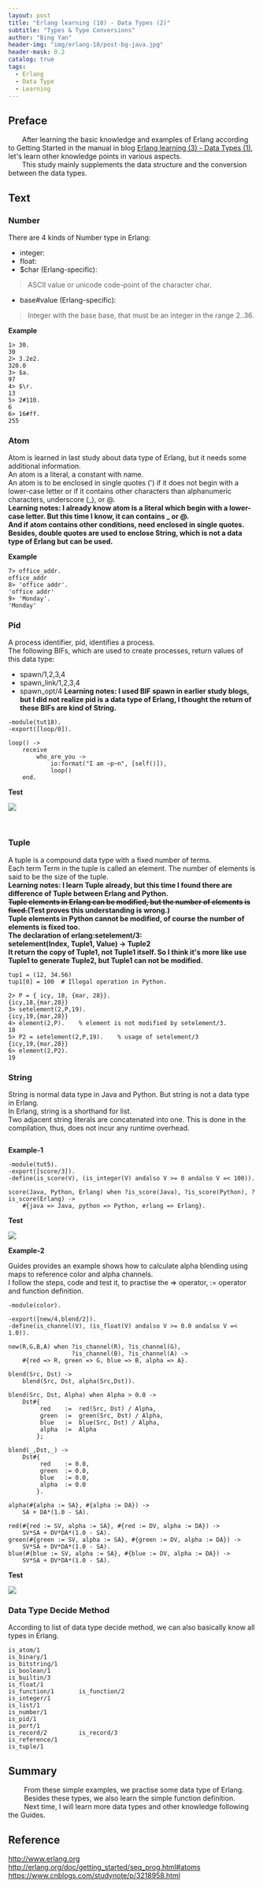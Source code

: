 ```yaml
---
layout: post
title: "Erlang learning (10) - Data Types (2)"
subtitle: "Types & Type Conversions"
author: "Bing Yan"
header-img: "img/erlang-10/post-bg-java.jpg"
header-mask: 0.2
catalog: true
tags:
  - Erlang
  - Data Type
  - Learning
---
```


## Preface

&ensp;&ensp;&ensp;&ensp;After learning the basic knowledge and examples of Erlang according to Getting Started in the manual in blog [Erlang learning (3) - Data Types (1)](https://icyfighting.github.io/2018/12/20/erlang-data-type/), let's learn other knowledge points in various aspects.<br/>
&ensp;&ensp;&ensp;&ensp;This study mainly supplements the data structure and the conversion between the data types.<br/>

## Text


### Number

There are 4 kinds of Number type in Erlang: <br/>

*   integer:
*   float:
*   $char (Erlang-specific):
>ASCII value or unicode code-point of the character char.
*   base#value (Erlang-specific):
>Integer with the base base, that must be an integer in the range 2..36.

**Example**

```
1> 30.
30
2> 3.2e2.
320.0
3> $a.
97
4> $\r.
13
5> 2#110.
6
6> 16#ff.
255
```

### Atom

Atom is learned in last study about data type of Erlang, but it needs some additional information. <br/>
An atom is a literal, a constant with name. <br/>
An atom is to be enclosed in single quotes (') if it does not begin with a lower-case letter or if it contains other characters than alphanumeric characters, underscore (_), or @.<br/>
**Learning notes: I already know atom is a literal which begin with a lower-case letter. But this time I know, it can contains _ or @.<br/>
And if atom contains other conditions, need enclosed in single quotes.<br/>
Besides, double quotes are used to enclose String, which is not a data type of Erlang but can be used.**

**Example**

```
7> office_addr.
office_addr
8> 'office addr'.
'office addr'
9> 'Monday'.
'Monday'
```

### Pid

A process identifier, pid, identifies a process. <br/>
The following BIFs, which are used to create processes, return values of this data type:<br/>
*   spawn/1,2,3,4
*   spawn_link/1,2,3,4
*   spawn_opt/4
**Learning notes: I used BIF spawn in earlier study blogs, but I did not realize pid is a data type of Erlang, I thought the return of these BIFs are kind of String.**


```
-module(tut18).
-export([loop/0]).

loop() ->
    receive
        who_are_you ->
            io:format("I am ~p~n", [self()]),
            loop()
    end.
```
**Test**

![](/img/erlang-10/pid-1.png)

<br/>

### Tuple

A tuple is a compound data type with a fixed number of terms.<br/>
Each term Term in the tuple is called an element. The number of elements is said to be the size of the tuple.<br/>
**Learning notes: I learn Tuple already, but this time I found there are difference of Tuple between Erlang and Python. <br/>
~~Tuple elements in Erlang can be modified, but the number of elements is fixed.~~(Test proves this understanding is wrong.)<br/>
Tuple elements in Python cannot be modified, of course the number of elements is fixed too. <br/>
The declaration of erlang:setelement/3: <br/>
setelement(Index, Tuple1, Value) -> Tuple2 <br/>
It return the copy of Tuple1, not Tuple1 itself. So I think it's more like use Tuple1 to generate Tuple2, but Tuple1 can not be modified.**

```
tup1 = (12, 34.56)
tup1[0] = 100  # Illegal operation in Python.
```

```
2> P = { icy, 18, {mar, 28}}.
{icy,18,{mar,28}}
3> setelement(2,P,19).     
{icy,19,{mar,28}}
4> element(2,P).    % element is not modified by setelement/3.
18
5> P2 = setelement(2,P,19).    % usage of setelement/3
{icy,19,{mar,28}}
6> element(2,P2).
19
```


### String
 
String is normal data type in Java and Python. But string is not a data type in Erlang.<br/>
In Erlang, string is a shorthand for list.<br/>
Two adjacent string literals are concatenated into one. This is done in the compilation, thus, does not incur any runtime overhead.<br/>

```

```




**Example-1**

```
-module(tut5).
-export([score/3]).
-define(is_score(V), (is_integer(V) andalso V >= 0 andalso V =< 100)).

score(Java, Python, Erlang) when ?is_score(Java), ?is_score(Python), ?is_score(Erlang) ->
	#{java => Java, python => Python, erlang => Erlang}.
```

**Test**

![](/img/erlang-3/map-1.png)

**Example-2**

Guides provides an example shows how to calculate alpha blending using maps to reference color and alpha channels.<br/>
I follow the steps, code and test it, to practise the => operator, := operator and function definition.<br/>

```
-module(color).

-export([new/4,blend/2]).
-define(is_channel(V), (is_float(V) andalso V >= 0.0 andalso V =< 1.0)).

new(R,G,B,A) when ?is_channel(R), ?is_channel(G),
				  ?is_channel(B), ?is_channel(A) ->
	#{red => R, green => G, blue => B, alpha => A}.

blend(Src, Dst) ->
	blend(Src, Dst, alpha(Src,Dst)).

blend(Src, Dst, Alpha) when Alpha > 0.0 ->
	Dst#{
		 red	:=  red(Src, Dst) / Alpha,
		 green	:=	green(Src, Dst) / Alpha,
		 blue	:=	blue(Src, Dst) / Alpha,
		 alpha	:=	Alpha
		};

blend(_,Dst,_) ->
	Dst#{
		 red	:= 0.0,
		 green 	:= 0.0,
		 blue	:= 0.0,
		 alpha	:= 0.0
		}.

alpha(#{alpha := SA}, #{alpha := DA}) ->
    SA + DA*(1.0 - SA).

red(#{red := SV, alpha := SA}, #{red := DV, alpha := DA}) ->
    SV*SA + DV*DA*(1.0 - SA).
green(#{green := SV, alpha := SA}, #{green := DV, alpha := DA}) ->
    SV*SA + DV*DA*(1.0 - SA).
blue(#{blue := SV, alpha := SA}, #{blue := DV, alpha := DA}) ->
    SV*SA + DV*DA*(1.0 - SA).
```

**Test**

![](/img/erlang-3/map-2.png)

### Data Type Decide Method

According to list of data type decide method, we can also basically know all types in Erlang.<br/>

```
is_atom/1           
is_binary/1        
is_bitstring/1      
is_boolean/1        
is_builtin/3       
is_float/1          
is_function/1       is_function/2      
is_integer/1        
is_list/1           
is_number/1        
is_pid/1            
is_port/1           
is_record/2         is_record/3         
is_reference/1      
is_tuple/1
```

## Summary

&ensp;&ensp;&ensp;&ensp; From these simple examples, we practise some data type of Erlang.<br/>
&ensp;&ensp;&ensp;&ensp; Besides these types, we also learn the simple function definition.<br/>
&ensp;&ensp;&ensp;&ensp; Next time, I will learn more data types and other knowledge following the Guides.<br/>


## Reference
http://www.erlang.org <br/>
http://erlang.org/doc/getting_started/seq_prog.html#atoms <br/>
https://www.cnblogs.com/studynote/p/3218958.html 
